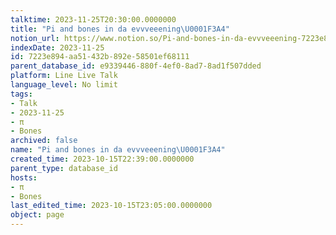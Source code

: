 ```yaml
---
talktime: 2023-11-25T20:30:00.0000000
title: "Pi and bones in da evvveeening\U0001F3A4"
notion_url: https://www.notion.so/Pi-and-bones-in-da-evvveeening-7223e894aa51432b892e58501ef68111
indexDate: 2023-11-25
id: 7223e894-aa51-432b-892e-58501ef68111
parent_database_id: e9339446-880f-4ef0-8ad7-8ad1f507dded
platform: Line Live Talk
language_level: No limit
tags:
- Talk
- 2023-11-25
- π
- Bones
archived: false
name: "Pi and bones in da evvveeening\U0001F3A4"
created_time: 2023-10-15T22:39:00.0000000
parent_type: database_id
hosts:
- π
- Bones
last_edited_time: 2023-10-15T23:05:00.0000000
object: page
---
```



   
   
   
   

   
























